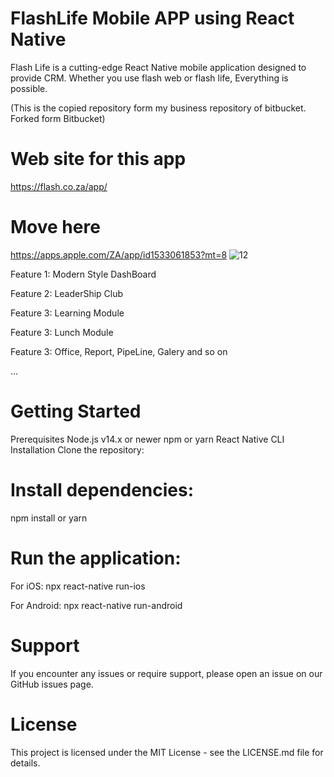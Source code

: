 # FlashLife Mobile APP using React Native

Flash Life is a cutting-edge React Native mobile application designed to provide CRM. Whether you use flash web or flash life, Everything is possible.

(This is the copied repository form my business repository of bitbucket. Forked form Bitbucket)

# Web site for this app
https://flash.co.za/app/

# Move here 
https://apps.apple.com/ZA/app/id1533061853?mt=8
![12](https://github.com/stuartgregorysharpe/ReactNative.MobileApp-FlashLife/assets/137684294/9d5b2a71-ec15-4a6a-982f-ecbf44010dbf)


Feature 1: Modern Style DashBoard

Feature 2: LeaderShip Club

Feature 3: Learning Module

Feature 3: Lunch Module

Feature 3: Office, Report, PipeLine, Galery and so on

...
# Getting Started

Prerequisites
Node.js v14.x or newer
npm or yarn
React Native CLI
Installation
Clone the repository:

# Install dependencies:
npm install or yarn

# Run the application:

For iOS:
npx react-native run-ios

For Android:
npx react-native run-android

# Support
If you encounter any issues or require support, please open an issue on our GitHub issues page.

# License
This project is licensed under the MIT License - see the LICENSE.md file for details.
